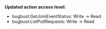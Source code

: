 **Updated action access level:**

- bugbust:GetJoinEventStatus: Write -> Read
- bugbust:ListPullRequests: Write -> Read
